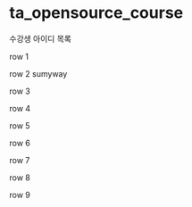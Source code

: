 # ta_opensource_course

수강생 아이디 목록

row 1

row 2
sumyway

row 3

row 4

row 5

row 6

row 7

row 8

row 9
